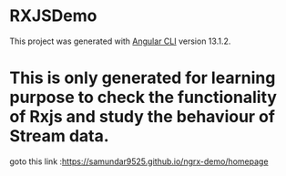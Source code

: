 # RXJSDemo

This project was generated with [Angular CLI](https://github.com/angular/angular-cli) version 13.1.2.
# This is only generated for learning purpose to check the functionality of Rxjs and study the behaviour of Stream data.
goto this link :https://samundar9525.github.io/ngrx-demo/homepage

